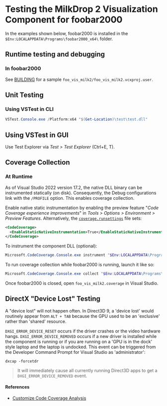 # Testing the MilkDrop 2 Visualization Component for foobar2000

In the examples shown below, foobar2000 is installed in the `$Env:LOCALAPPDATA\Programs\foobar2000_x64\` folder.

## Runtime testing and debugging

### In foobar2000

See [BUILDING](BUILDING.md) for a sample `foo_vis_milk2/foo_vis_milk2.vcxproj.user`.

## Unit Testing

### Using VSTest in CLI

```powershell
VSTest.Console.exe /Platform:x64 "$(Get-Location)\test\test.dll"
```

## Using VSTest in GUI

Use Test Explorer via _Test > Test Explorer_ (Ctrl+E, T).

## Coverage Collection

### At Runtime

As of Visual Studio 2022 version 17.2, the native DLL binary can be instrumented statically (on disk). Consequently, the Debug configurations link with the `/PROFILE` option. This enables coverage collection.

Enable native static instrumentation by enabling the preview feature "_Code Coverage experience improvements_" in _Tools > Options > Environment > Preview Features_. Alternatively, the [`coverage.runsettings`](test/coverage.runsettings) file sets:

```xml
<CodeCoverage>
  <EnableStaticNativeInstrumentation>True</EnableStaticNativeInstrumentation>
</CodeCoverage>
```

To instrument the component DLL (optional):

```powershell
Microsoft.CodeCoverage.Console.exe instrument "$Env:LOCALAPPDATA\Programs\foobar2000_x64\profile\user-components-x64\foo_vis_milk2\foo_vis_milk2.dll"
```

To run coverage collection while foobar2000 is running, launch it like so:

```powershell
Microsoft.CodeCoverage.Console.exe collect "$Env:LOCALAPPDATA\Programs\foobar2000_x64\foobar2000.exe" --settings "$(Get-Location)\test\coverage.runsettings" --output "$(Get-Location)\test\CodeCoverage\foo_vis_milk2.coverage"
```

Once foobar2000 is closed, open `foo_vis_milk2.coverage` in Visual Studio.

## DirectX "Device Lost" Testing

A "device lost" will not happen often. In Direct3D 9, a 'device lost' would routinely appear from `ALT + TAB` because the GPU used to be an 'exclusive' rather than 'shared' resource.

`DXGI_ERROR_DEVICE_RESET` occurs if the driver crashes or the video hardware hangs.
`DXGI_ERROR_DEVICE_REMOVED` occurs if a new driver is installed while the component is running or if you are running on a 'GPU is in the dock' style laptop and the laptop is undocked. This event can be triggered from the Developer Command Prompt for Visual Studio as 'administrator':

```pwsh
dxcap -forcetdr
```

> It will immediately cause all currently running Direct3D apps to get a `DXGI_ERROR_DEVICE_REMOVED` event.

#### References

- [Customize Code Coverage Analysis](https://learn.microsoft.com/en-us/visualstudio/test/customizing-code-coverage-analysis?view=vs-2022#static-and-dynamic-native-instrumentation)
